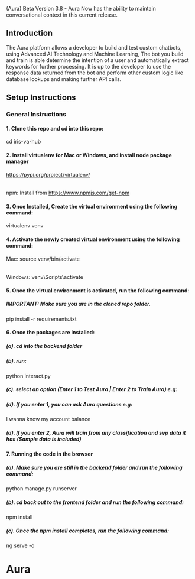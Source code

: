 (Aura) Beta Version 3.8 - Aura Now has the ability to maintain conversational context in this current release.

## Introduction

The Aura platform allows a developer to build and test custom chatbots, using Advanced AI Technology and Machine Learning, The bot you build and train is able determine the intention of a user and automatically extract keywords for further processing. It is up to the developer to use the response data returned from the bot and perform other custom logic like database lookups and making further API calls.

## Setup Instructions

### General Instructions
#### 1. Clone this repo and cd into this repo:
cd iris-va-hub

#### 2. Install virtualenv for Mac or Windows, and install node package manager
https://pypi.org/project/virtualenv/
######
npm: Install from https://www.npmjs.com/get-npm

#### 3. Once Installed, Create the virtual environment using the following command:
virtualenv venv  

#### 4. Activate the newly created virtual environment using the following command:
Mac:
source venv/bin/activate
######
Windows:
venv\Scripts\activate

#### 5. Once the virtual environment is activated, run the following command:
##### IMPORTANT: Make sure you are in the cloned repo folder.
pip install -r requirements.txt

#### 6. Once the packages are installed:
##### (a). cd into the backend folder 
##### (b). run:
 python interact.py
##### (c). select an option (Enter 1 to Test Aura | Enter 2 to Train Aura) e.g: 
##### (d). If you enter 1, you can ask Aura questions e.g:
I wanna know my account balance 

##### (d). If you enter 2, Aura will train from any classification and svp data it has (Sample data is included)

#### 7. Running the code in the browser

##### (a). Make sure you are still in the backend folder and run the following command:
python manage.py runserver

##### (b). cd back out to the frontend folder and run the following command:
npm install

##### (c). Once the npm install completes, run the following command:
ng serve -o





# Aura
